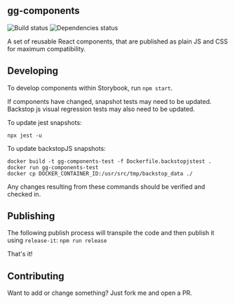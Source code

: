 ## gg-components

![Build status](https://github.com/georgegillams/gg-components/workflows/CI/badge.svg)
![Dependencies status](https://img.shields.io/librariesio/release/npm/gg-components)

A set of reusable React components, that are published as plain JS and CSS for maximum compatibility.

## Developing
To develop components within Storybook, run `npm start`.

If components have changed, snapshot tests may need to be updated. Backstop js visual regression tests may also need to be updated.

To update jest snapshots:
```
npx jest -u
```

To update backstopJS snapshots:
```
docker build -t gg-components-test -f Dockerfile.backstopjstest .
docker run gg-components-test
docker cp DOCKER_CONTAINER_ID:/usr/src/tmp/backstop_data ./
```

Any changes resulting from these commands should be verified and checked in.

## Publishing
The following publish process will transpile the code and then publish it using `release-it`:
`npm run release`

That's it!

## Contributing
Want to add or change something? Just fork me and open a PR.
